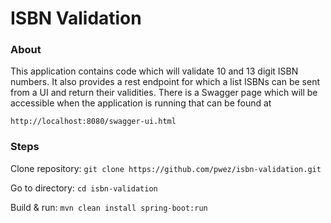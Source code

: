 # ISBN Validation

### About
This application contains code which will validate 10 and 13 digit ISBN numbers. 
It also provides a rest endpoint for which a list ISBNs can be sent from a UI 
and return their validities. There is a Swagger page which will be accessible
when the application is running that can be found at

```http://localhost:8080/swagger-ui.html```

### Steps
Clone repository: ```git clone https://github.com/pwez/isbn-validation.git```

Go to directory: ```cd isbn-validation```

Build & run: ```mvn clean install spring-boot:run```
